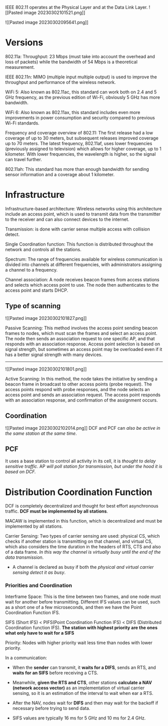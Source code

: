 IEEE 802.11 operates at the Physical Layer and at the Data Link Layer.
![[Pasted image 20230302101521.png]]


![[Pasted image 20230302095641.png]]
# Versions
802.11a: Throughput: 23 Mbps (must take into account the overhead and loss of packets) while the bandwidth of 54 Mbps is a theoretical measurement.

IEEE 802.11n: MIMO (multiple input multiple output) is used to improve the throughput and performance of the wireless network.

WiFi 5: Also known as 802.11ac, this standard can work both on 2.4 and 5 GHz frequency, as the previous edition of Wi-Fi, obviously 5 GHz has more bandwidth.

WiFi 6: Also known as 802.11ax, this standard includes even more improvements in power consumption and security compared to previous Wi-Fi standards.

Frequency and coverage overview of 802.11: The first release had a low coverage of up to 30 meters, but subsequent releases improved coverage up to 70 meters. The latest frequency, 802.11af, uses lower frequencies (previously assigned to television) which allows for higher coverage, up to 1 kilometer. With lower frequencies, the wavelength is higher, so the signal can travel further.

802.11ah: This standard has more than enough bandwidth for sending sensor information and a coverage about 1 kilometer.



# Infrastructure
Infrastructure-based architecture: Wireless networks using this architecture include an access point, which is used to transmit data from the transmitter to the receiver and can also connect devices to the internet.

Transmission: is done with carrier sense multiple access with collision detect.

Single Coordination function: This function is distributed throughout the network and controls all the stations.

Spectrum: The range of frequencies available for wireless communication is divided into channels at different frequencies, with administrators assigning a channel to a frequency.

Channel association: A node receives beacon frames from access stations and selects which access point to use. The node then authenticates to the access point and starts DHCP.

## Type of scanning

![[Pasted image 20230302101827.png]]

Passive Scanning: This method involves the access point sending beacon frames to nodes, which must scan the frames and select an access point. The node then sends an association request to one specific AP, and that responds with an association response. Access point selection is based on signal strength, but sometimes an access point may be overloaded even if it has a better signal strength with many devices.

___________________________________________________


![[Pasted image 20230302101801.png]]

Active Scanning: In this method, the node takes the initiative by sending a beacon frame in broadcast to other access points (probe request). The access points respond with probe responses, and the node selects an access point and sends an association request. The access point responds with an association response, and confirmation of the assignment occurs.


## Coordination

![[Pasted image 20230302102014.png]]
DCF and PCF can *also be active in the same station at the same time*.

## PCF
It uses a base station to control all activity in its cell, it is *thought to delay sensitive traffic*.
AP *will poll station for transmission, but under the hood it is based on DCF.*

# Distribution Coordination Function

DCF is completely decentralized and thought for best effort asynchronous traffic. **DCF must be implemented by all stations**. 

MACAW is implemented in this function, which is decentralized and must be implemented by all stations.

Carrier Sensing: Two types of carrier sensing are used: physical CS, which checks if another station is transmitting on that channel, and virtual CS, which also considers the time duration in the headers of RTS, CTS and also of a data frame. *In this way the channel is virtually busy until the end of the data transmission*.
* A channel is declared as busy if both the *physical and virtual carrier sensing detect it as busy*.
### Priorities and Coordination

Interframe Space: This is the time between two frames, and one node must wait for another before transmitting. 
Different IFS values can be used, such as a short one of a few microseconds, and then we have the Point Coordination Function IFS.


SIFS (Short IFS) < PIFS(Point Coordination Function IFS) < DIFS (Distributed Coordination function IFS).
**The station with highest priority are the ones what only have to wait for a SIFS**

Priority: Nodes with higher priority wait less time than nodes with lower priority.


In a communication:
- When the **sender** can transmit, it **waits for a DIFS**, sends an RTS, and **waits for an SIFS** before receiving a CTS. 

- Meanwhile, **given the RTS and CTS**, other stations **calculate a NAV (network access vector)** as an implementation of virtual carrier sensing, so it is an estimation of the interval to wait when ear a RTS.

- After the NAV, nodes wait for **DIFS** and then may wait for the backoff if necessary before trying to send data.

- SIFS values are typically 16 ms for 5 GHz and 10 ms for 2.4 GHz.
